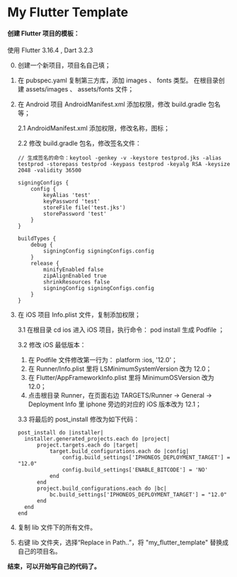# My Flutter Template

#### 创建 Flutter 项目的模板：

使用 Flutter 3.16.4 , Dart 3.2.3

0. 创建一个新项目，项目名自己填；
1. 在 pubspec.yaml 复制第三方库，添加 images 、 fonts 类型。 在根目录创建 assets/images 、 assets/fonts 文件；
2. 在 Android 项目 AndroidManifest.xml 添加权限，修改 build.gradle 包名等；

    2.1 AndroidManifest.xml 添加权限，修改名称，图标；

    2.2 修改 build.gradle 包名，修改签名文件：
    
    ```
    // 生成签名的命令：keytool -genkey -v -keystore testprod.jks -alias testprod -storepass testprod -keypass testprod -keyalg RSA -keysize 2048 -validity 36500
    
    signingConfigs {
        config {
            keyAlias 'test'
            keyPassword 'test'
            storeFile file('test.jks')
            storePassword 'test'
        }
    }
    
    buildTypes {
        debug {
            signingConfig signingConfigs.config
        }
        release {
            minifyEnabled false
            zipAlignEnabled true
            shrinkResources false
            signingConfig signingConfigs.config
        }
    }
    ```

3. 在 iOS 项目 Info.plist 文件，复制添加权限；

    3.1 在根目录 cd ios 进入 iOS 项目，执行命令： pod install 生成 Podfile ；
    

    3.2 修改 iOS 最低版本：
   
      1. 在 Podfile 文件修改第一行为： platform :ios, '12.0'；
      2. 在 Runner/Info.plist 里将 LSMinimumSystemVersion 改为 12.0；
      3. 在 Flutter/AppFrameworkInfo.plist 里将 MinimumOSVersion 改为 12.0；
      4. 点击根目录 Runner，在页面右边 TARGETS/Runner -> General -> Deployment Info 里 iphone 旁边的对应的 iOS 版本改为 12.1；
   
    
    3.3 将最后的 post_install 修改为如下代码：
    
    ```
    post_install do |installer|
      installer.generated_projects.each do |project|
          project.targets.each do |target|
              target.build_configurations.each do |config|
                  config.build_settings['IPHONEOS_DEPLOYMENT_TARGET'] = "12.0"
                  config.build_settings['ENABLE_BITCODE'] = 'NO'
              end
          end
          project.build_configurations.each do |bc|
              bc.build_settings['IPHONEOS_DEPLOYMENT_TARGET'] = "12.0"
          end
      end
    end
    ```

4. 复制 lib 文件下的所有文件。
5. 右键 lib 文件夹，选择“Replace in Path..”，将 "my_flutter_template" 替换成自己的项目名。


**结束，可以开始写自己的代码了。**
